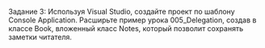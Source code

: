 Задание 3:
Используя Visual Studio, создайте проект по шаблону Console Application.
Расширьте пример урока 005_Delegation, создав в классе Book, вложенный класс Notes, который
позволит сохранять заметки читателя.
